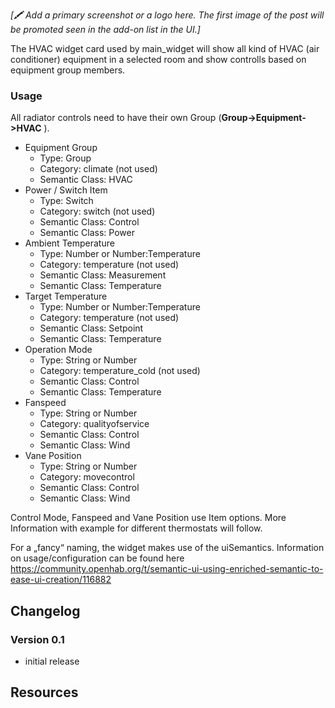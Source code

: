 _[🖍 Add a primary screenshot or a logo here. The first image of the post will be promoted seen in the add-on list in the UI.]_

The HVAC widget card used by main_widget will show all kind of HVAC (air conditioner) equipment in a selected room and show controlls based on equipment group members.

### Usage
All radiator controls need to have their own Group (**Group->Equipment->HVAC** ).
- Equipment Group
  - Type: Group
  - Category: climate (not used)
  - Semantic Class: HVAC
- Power / Switch Item
  - Type: Switch
  - Category: switch (not used)
  - Semantic Class: Control
  - Semantic Class: Power
- Ambient Temperature
  - Type: Number or Number:Temperature
  - Category: temperature (not used)
  - Semantic Class: Measurement
  - Semantic Class: Temperature
- Target Temperature
  - Type: Number or Number:Temperature
  - Category: temperature (not used)
  - Semantic Class: Setpoint
  - Semantic Class: Temperature
- Operation Mode
  - Type: String or Number
  - Category: temperature_cold (not used)
  - Semantic Class: Control
  - Semantic Class: Temperature
- Fanspeed
  - Type: String or Number
  - Category: qualityofservice
  - Semantic Class: Control
  - Semantic Class: Wind
- Vane Position
  - Type: String or Number
  - Category: movecontrol
  - Semantic Class: Control
  - Semantic Class: Wind

Control Mode, Fanspeed and Vane Position use Item options. More Information with example for different thermostats will follow.

For a „fancy“ naming, the widget makes use of the uiSemantics.
Information on usage/configuration can be found here
https://community.openhab.org/t/semantic-ui-using-enriched-semantic-to-ease-ui-creation/116882

## Changelog
### Version 0.1
- initial release

## Resources

